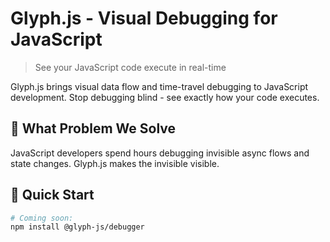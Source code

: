 # Glyph.js - Visual Debugging for JavaScript

> See your JavaScript code execute in real-time

Glyph.js brings visual data flow and time-travel debugging to JavaScript development. Stop debugging blind - see exactly how your code executes.

## 🎯 What Problem We Solve

JavaScript developers spend hours debugging invisible async flows and state changes. Glyph.js makes the invisible visible.

## 🚀 Quick Start

```bash
# Coming soon:
npm install @glyph-js/debugger

